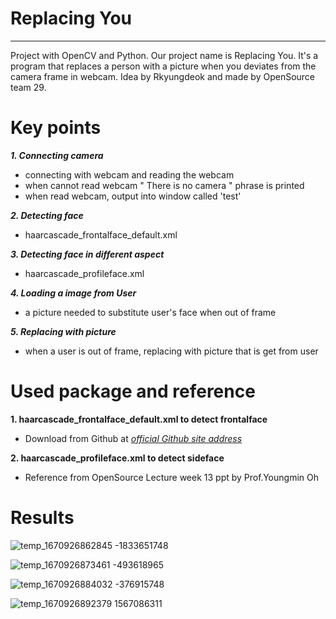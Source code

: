 # Replacing You

--- 
Project with OpenCV and Python.
Our project name is Replacing You. It's a program that replaces a person with a picture when you deviates from the camera frame in webcam.
Idea by Rkyungdeok and made by OpenSource team 29.


# Key points

***1. Connecting camera***
- connecting with webcam and reading the webcam
- when cannot read webcam " There is no camera " phrase is printed
- when read webcam, output into window called 'test'

***2. Detecting face***
- haarcascade_frontalface_default.xml

***3. Detecting face in different aspect***
- haarcascade_profileface.xml

***4. Loading a image from User***
- a picture needed to substitute user's face when out of frame

***5. Replacing with picture***
- when a user is out of frame, replacing with picture that is get from user

# Used package and reference
**1. haarcascade_frontalface_default.xml to detect frontalface**
- Download from Github at [*official Github site address*](https://github.com/opencv/opencv/tree/master/data/haarcascades)

**2. haarcascade_profileface.xml to detect sideface**
- Reference from OpenSource Lecture week 13 ppt by Prof.Youngmin Oh

# Results


![temp_1670926862845 -1833651748](https://user-images.githubusercontent.com/113025040/207306656-53a1716a-72e6-452f-a184-426f340b21e4.jpeg)


![temp_1670926873461 -493618965](https://user-images.githubusercontent.com/113025040/207306664-d86f602c-4e2b-44fe-add1-355571a1d3f6.jpeg)


![temp_1670926884032 -376915748](https://user-images.githubusercontent.com/113025040/207306670-458004e1-8c26-4129-8c2e-1dafe8f58ab2.jpeg)


![temp_1670926892379 1567086311](https://user-images.githubusercontent.com/113025040/207306677-43a5bf7e-395a-4f98-b11c-9b8c67f99bbe.jpeg)
